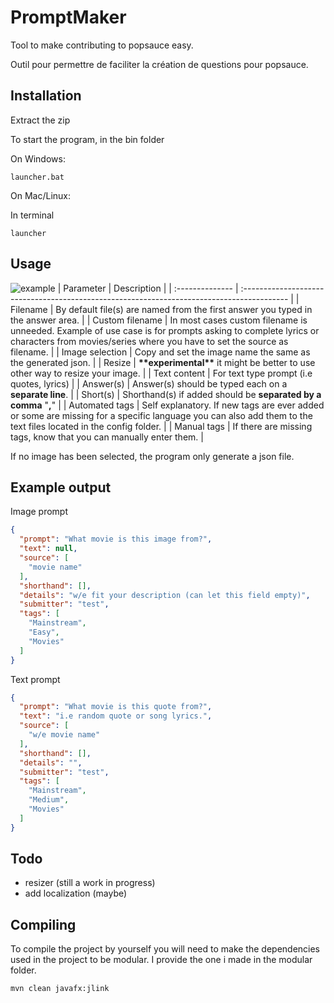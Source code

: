 # PromptMaker

Tool to make contributing to popsauce easy.

Outil pour permettre de faciliter la création de questions pour popsauce.

## Installation

Extract the zip

To start the program, in the bin folder

On Windows:

```
launcher.bat
```
On Mac/Linux:

In terminal
```
launcher
```

## Usage
![example](https://user-images.githubusercontent.com/31979112/236230974-21cb9267-2520-412f-93e9-9a9e7bcdf518.png)
| Parameter       | Description                                                                                |
| :-------------- | :----------------------------------------------------------------------------------------- |
| Filename        | By default file(s) are named from the first answer you typed in the answer area.           |
| Custom filename | In most cases custom filename is unneeded. Example of use case is for prompts asking to complete lyrics or characters from movies/series where you have to set the source as filename. |
| Image selection | Copy and set the image name the same as the generated json.                                |
| Resize          | **\*\*experimental\*\*** it might be better to use other way to resize your image.         |
| Text content    | For text type prompt (i.e quotes, lyrics)                                                  |
| Answer(s)       | Answer(s) should be typed each on a **separate line**.                                     |
| Short(s)        | Shorthand(s) if added should be **separated by a comma** "**,**"                           |
| Automated tags  | Self explanatory. If new tags are ever added or some are missing for a specific language you can also add them to the text files located in the config folder. |
| Manual tags     | If there are missing tags, know that you can manually enter them. |

If no image has been selected, the program only generate a json file.

## Example output

Image prompt

```json
{
  "prompt": "What movie is this image from?",
  "text": null,
  "source": [
    "movie name"
  ],
  "shorthand": [],
  "details": "w/e fit your description (can let this field empty)",
  "submitter": "test",
  "tags": [
    "Mainstream",
    "Easy",
    "Movies"
  ]
}
```

Text prompt
```json
{
  "prompt": "What movie is this quote from?",
  "text": "i.e random quote or song lyrics.",
  "source": [
    "w/e movie name"
  ],
  "shorthand": [],
  "details": "",
  "submitter": "test",
  "tags": [
    "Mainstream",
    "Medium",
    "Movies"
  ]
}
```

## Todo

- resizer (still a work in progress)
- add localization (maybe)

## Compiling

To compile the project by yourself you will need to make the dependencies used in the project to be modular. I provide the one i made in the modular folder.

```bash
mvn clean javafx:jlink
```
